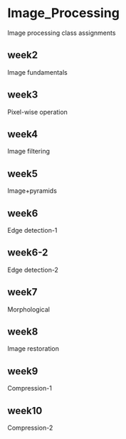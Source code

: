 # Image_Processing
Image processing class assignments

## week2
Image fundamentals

## week3
Pixel-wise operation

## week4
Image filtering

## week5
Image+pyramids

## week6
Edge detection-1

## week6-2
Edge detection-2

## week7
Morphological

## week8
Image restoration

## week9
Compression-1

## week10
Compression-2
